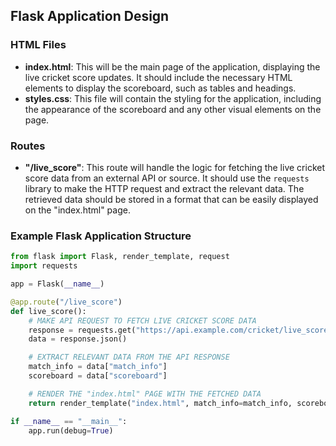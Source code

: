 ## Flask Application Design

### HTML Files

- **index.html**: This will be the main page of the application, displaying the live cricket score updates. It should include the necessary HTML elements to display the scoreboard, such as tables and headings.
- **styles.css**: This file will contain the styling for the application, including the appearance of the scoreboard and any other visual elements on the page.

### Routes

- **"/live_score"**: This route will handle the logic for fetching the live cricket score data from an external API or source. It should use the `requests` library to make the HTTP request and extract the relevant data. The retrieved data should be stored in a format that can be easily displayed on the "index.html" page.

### Example Flask Application Structure

```python
from flask import Flask, render_template, request
import requests

app = Flask(__name__)

@app.route("/live_score")
def live_score():
    # MAKE API REQUEST TO FETCH LIVE CRICKET SCORE DATA
    response = requests.get("https://api.example.com/cricket/live_score")
    data = response.json()

    # EXTRACT RELEVANT DATA FROM THE API RESPONSE
    match_info = data["match_info"]
    scoreboard = data["scoreboard"]

    # RENDER THE "index.html" PAGE WITH THE FETCHED DATA
    return render_template("index.html", match_info=match_info, scoreboard=scoreboard)

if __name__ == "__main__":
    app.run(debug=True)
```
